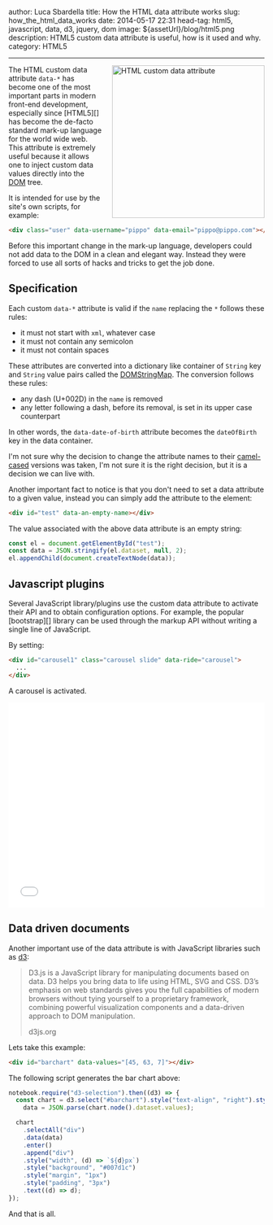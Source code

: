 author: Luca Sbardella
title: How the HTML data attribute works
slug: how_the_html_data_works
date: 2014-05-17 22:31
head-tag: html5, javascript, data, d3, jquery, dom
image: ${assetUrl}/blog/html5.png
description: HTML5 custom data attribute is useful, how is it used and why.
category: HTML5

---

<img width=300 src="${assetUrl}/blog/html5.png" alt="HTML custom data attribute" style="float: right; padding-left: 20px">

The HTML custom data attribute `data-*` has become one of the most important parts in modern
front-end development, especially since [HTML5][] has become the de-facto
standard mark-up language for the world wide web.
This attribute is extremely useful because it allows one to inject custom data values
directly into the [DOM](http://en.wikipedia.org/wiki/Document_Object_Model) tree.

It is intended for use by the site's own scripts, for example:

```html
<div class="user" data-username="pippo" data-email="pippo@pippo.com"></div>
```

Before this important change in the mark-up language, developers could not add
data to the DOM in a clean and elegant way. Instead they were forced to use all
sorts of hacks and tricks to get the job done.

## Specification

Each custom `data-*` attribute is valid if the `name` replacing the `*` follows
these rules:

- it must not start with `xml`, whatever case
- it must not contain any semicolon
- it must not contain spaces

These attributes are converted into a dictionary like container of
`String` key and `String` value
pairs called the [DOMStringMap](https://developer.mozilla.org/en/docs/Web/API/DOMStringMap).
The conversion follows these rules:

- any dash (U+002D) in the `name` is removed
- any letter following a dash, before its removal, is set in its upper case counterpart

In other words, the `data-date-of-birth` attribute becomes the
`dateOfBirth` key in the data container.

I'm not sure why the decision to change the attribute names to their
[camel-cased](http://en.wikipedia.org/wiki/CamelCase) versions was taken,
I'm not sure it is the right decision, but it is a decision
we can live with.

Another important fact to notice is that you don't need to set a data attribute to a given value,
instead you can simply add the attribute to the element:

```html
<div id="test" data-an-empty-name></div>
```

The value associated with the above data attribute is an empty string:

<div id="test" data-an-empty-name></div>

```javascript
const el = document.getElementById("test");
const data = JSON.stringify(el.dataset, null, 2);
el.appendChild(document.createTextNode(data));
```

## Javascript plugins

Several JavaScript library/plugins use the custom data attribute to activate
their API and to obtain configuration options.
For example, the popular [bootstrap][] library can
be used through the markup API without writing a single line of JavaScript.

By setting:

```html
<div id="carousel1" class="carousel slide" data-ride="carousel">
  ...
</div>
```

A carousel is activated.

<div style="width: 100%; position: relative; overflow: hidden; padding-top: 80%">
<iframe src="${bundleUrl}/blog/how_the_html_data_works/carousel.html" title="Bootstrap carousel"
style="position: absolute; width: 100%; height: 100%; bottom: 0; top: 0; right: 0; left: 0; border: 0"></iframe>
</div>

## Data driven documents

Another important use of the data attribute is with JavaScript libraries such as [d3](https://d3js.org/):

> D3.js is a JavaScript library for manipulating documents based on data. D3 helps you bring data to life using HTML, SVG and CSS. D3’s emphasis on web standards gives you the full capabilities of modern browsers without tying yourself to a proprietary framework, combining powerful visualization components and a data-driven approach to DOM manipulation.
>
> d3js.org

Lets take this example:

```html
<div id="barchart" data-values="[45, 63, 7]"></div>
```

<div id='barchart' data-values='[60, 140, 25]'></div>

The following script generates the bar chart above:

```javascript
notebook.require("d3-selection").then((d3) => {
  const chart = d3.select("#barchart").style("text-align", "right").style("color", "#fff"),
    data = JSON.parse(chart.node().dataset.values);

  chart
    .selectAll("div")
    .data(data)
    .enter()
    .append("div")
    .style("width", (d) => `${d}px`)
    .style("background", "#007d1c")
    .style("margin", "1px")
    .style("padding", "3px")
    .text((d) => d);
});
```

And that is all.
